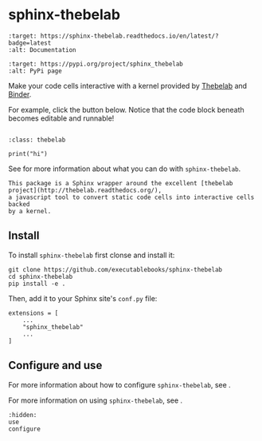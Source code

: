 # sphinx-thebelab


```{image} https://readthedocs.org/projects/sphinx-thebelab/badge/?version=latest
:target: https://sphinx-thebelab.readthedocs.io/en/latest/?badge=latest
:alt: Documentation
```

```{image} https://img.shields.io/pypi/v/sphinx-thebelab.svg
:target: https://pypi.org/project/sphinx_thebelab
:alt: PyPi page
```

Make your code cells interactive with a kernel provided by [Thebelab](http://thebelab.readthedocs.org/)
and [Binder](https://mybinder.org).

For example, click the button below. Notice that the code block beneath becomes
editable and runnable!

```{thebelab-button} Launch thebelab
```

```{code-block}
:class: thebelab

print("hi")
```

See [](use.md) for more information about what you can do with `sphinx-thebelab`.

```{note}
This package is a Sphinx wrapper around the excellent [thebelab project](http://thebelab.readthedocs.org/),
a javascript tool to convert static code cells into interactive cells backed
by a kernel.
```

## Install

To install `sphinx-thebelab` first clonse and install it:

```
git clone https://github.com/executablebooks/sphinx-thebelab
cd sphinx-thebelab
pip install -e .
```

Then, add it to your Sphinx site's `conf.py` file:

```
extensions = [
    ...
    "sphinx_thebelab"
    ...
]
```

## Configure and use

For more information about how to configure `sphinx-thebelab`, see [](configure.md).

For more information on using `sphinx-thebelab`, see [](use.md).

```{toctree}
:hidden:
use
configure
```
